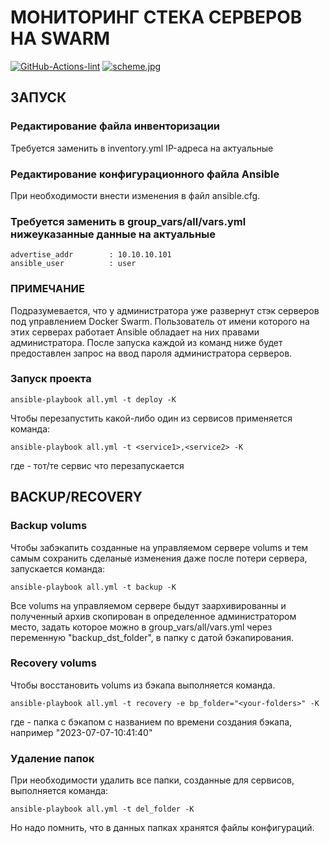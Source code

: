 # МОНИТОРИНГ СТЕКА СЕРВЕРОВ НА SWARM
[![GitHub-Actions-lint](https://github.com/SterhLight/monitoring_swarm_v02/actions/workflows/blank.yml/badge.svg)](https://github.com/SterhLight/monitoring_swarm_v02/actions/workflows/blank.yml)
[![scheme.jpg](https://i.postimg.cc/c1zwkYVH/scheme.jpg)](https://postimg.cc/V5jJdSsQ)
## ЗАПУСК
### Редактирование файла инвенторизации
Требуется заменить в inventory.yml IP-адреса на актуальные
### Редактирование конфигурационного файла Ansible
При необходимости внести изменения в файл ansible.cfg.
### Требуется заменить в group_vars/all/vars.yml нижеуказанные данные на актуальные
```
advertise_addr        : 10.10.10.101
ansible_user          : user
```
### ПРИМЕЧАНИЕ
Подразумевается, что у администратора уже развернут стэк серверов под управлением Docker Swarm.
Пользователь от имени которого на этих серверах работает Ansible обладает на них правами администратора.
После запуска каждой из команд ниже будет предоставлен запрос на ввод пароля администратора серверов.
### Запуск проекта
```
ansible-playbook all.yml -t deploy -K
```
Чтобы перезапустить какой-либо один из сервисов применяется команда:
```
ansible-playbook all.yml -t <service1>,<service2> -K
```
где <service> - тот/те сервис что перезапускается
## BACKUP/RECOVERY
### Backup volums
Чтобы забэкапить созданные на управляемом сервере volums и тем самым сохранить сделаные изменения даже после потери сервера, запускается команда:
```
ansible-playbook all.yml -t backup -K
```
Все volums на управляемом сервере быдут заархивированны и полученный архив скопирован в определенное администратором место, задать которое можно в group_vars/all/vars.yml через переменную "backup_dst_folder", в папку с датой бэкапирования.
### Recovery volums
Чтобы восстановить volums из бэкапа выполняется команда.
```
ansible-playbook all.yml -t recovery -e bp_folder="<your-folders>" -K
```
где <your-folders> - папка с бэкапом с названием по времени создания бэкапа, например "2023-07-07-10:41:40"
### Удаление папок
При необходимости удалить все папки, созданные для сервисов, выполняется команда:
```
ansible-playbook all.yml -t del_folder -K
```
Но надо помнить, что в данных папках хранятся файлы конфигураций.
